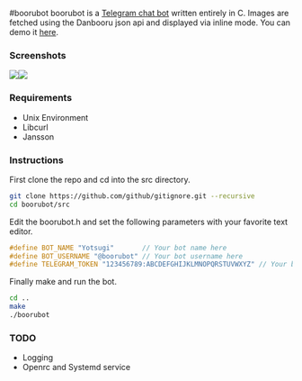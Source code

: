 #boorubot
boorubot is a [Telegram chat bot](https://core.telegram.org/bots/api) written entirely in C. Images are fetched 
using the Danbooru json api and displayed via inline mode. You can demo it [here](https://t.me/boorubot).

### Screenshots
![](https://my.mixtape.moe/wfohxm.png)![](https://my.mixtape.moe/yybvai.png)

### Requirements
- Unix Environment
- Libcurl
- Jansson

### Instructions
First clone the repo and cd into the src directory.
```bash
git clone https://github.com/github/gitignore.git --recursive
cd boorubot/src
```
Edit the boorubot.h and set the following parameters with your favorite text editor.
```C
#define BOT_NAME "Yotsugi"       // Your bot name here
#define BOT_USERNAME "@boorubot" // Your bot username here
#define TELEGRAM_TOKEN "123456789:ABCDEFGHIJKLMNOPQRSTUVWXYZ" // Your bot token here
```
Finally make and run the bot.
```bash
cd ..
make
./boorubot
```

### TODO
- Logging
- Openrc and Systemd service
